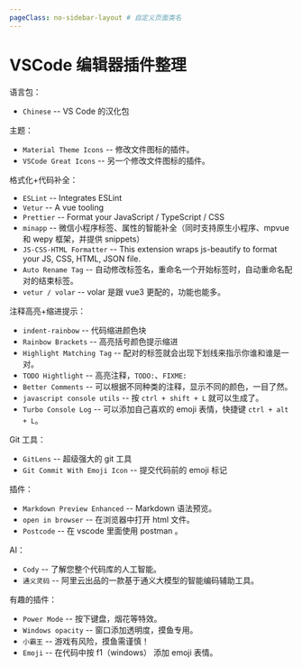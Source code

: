 ```yaml
---
pageClass: no-sidebar-layout # 自定义页面类名
---
```


# VSCode 编辑器插件整理

语言包：

- `Chinese` -- VS Code 的汉化包

主题：

- `Material Theme Icons` -- 修改文件图标的插件。
- `VSCode Great Icons` -- 另一个修改文件图标的插件。

格式化+代码补全：

- `ESLint` -- Integrates ESLint
- `Vetur` -- A vue tooling
- `Prettier` -- Format your JavaScript / TypeScript / CSS
- `minapp` -- 微信小程序标签、属性的智能补全（同时支持原生小程序、mpvue 和 wepy 框架，并提供 snippets）
- `JS-CSS-HTML Formatter` -- This extension wraps js-beautify to format your JS, CSS, HTML, JSON file.
- `Auto Rename Tag` -- 自动修改标签名，重命名一个开始标签时，自动重命名配对的结束标签。
- `vetur / volar` -- volar 是跟 vue3 更配的，功能也能多。

注释高亮+缩进提示：

- `indent-rainbow` -- 代码缩进颜色块
- `Rainbow Brackets` -- 高亮括号颜色提示缩进
- `Highlight Matching Tag` -- 配对的标签就会出现下划线来指示你谁和谁是一对。
- `TODO Hightlight` -- 高亮注释，`TODO:`、`FIXME:`
- `Better Comments` -- 可以根据不同种类的注释，显示不同的颜色，一目了然。
- `javascript console utils` -- 按 `ctrl + shift + L` 就可以生成了。
- `Turbo Console Log` -- 可以添加自己喜欢的 emoji 表情，快捷键 `ctrl + alt + L`。

Git 工具：

- `GitLens` -- 超级强大的 git 工具
- `Git Commit With Emoji Icon` -- 提交代码前的 emoji 标记

插件：

- `Markdown Preview Enhanced` -- Markdown 语法预览。
- `open in browser` -- 在浏览器中打开 html 文件。
- `Postcode` -- 在 vscode 里面使用 postman 。

AI：

- `Cody` -- 了解您整个代码库的人工智能。
- `通义灵码` -- 阿里云出品的一款基于通义大模型的智能编码辅助工具。

有趣的插件：

- `Power Mode` -- 按下键盘，烟花等特效。
- `Windows opacity` -- 窗口添加透明度，摸鱼专用。
- `小霸王` -- 游戏有风险，摸鱼需谨慎！
- `Emoji` -- 在代码中按 f1（windows） 添加 emoji 表情。
